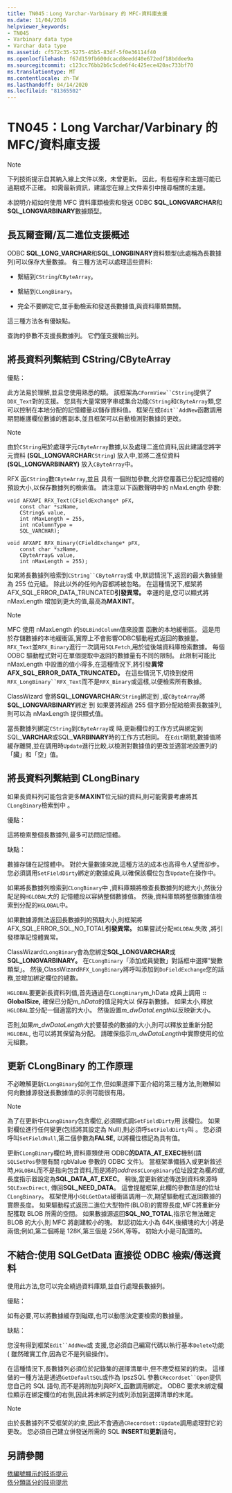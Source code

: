 ```yaml
---
title: TN045：Long Varchar-Varbinary 的 MFC-資料庫支援
ms.date: 11/04/2016
helpviewer_keywords:
- TN045
- Varbinary data type
- Varchar data type
ms.assetid: cf572c35-5275-45b5-83df-5f0e36114f40
ms.openlocfilehash: f67d159fb600dcacd8eedd40e672edf18bddee9a
ms.sourcegitcommit: c123cc76bb2b6c5cde6f4c425ece420ac733bf70
ms.translationtype: MT
ms.contentlocale: zh-TW
ms.lasthandoff: 04/14/2020
ms.locfileid: "81365502"
---
```

# <a name="tn045-mfcdatabase-support-for-long-varcharvarbinary"></a>TN045：Long Varchar/Varbinary 的 MFC/資料庫支援

> [!NOTE]
> 下列技術提示自其納入線上文件以來，未曾更新。 因此，有些程序和主題可能已過期或不正確。 如需最新資訊，建議您在線上文件索引中搜尋相關的主題。

本說明介紹如何使用 MFC 資料庫類檢索和發送 ODBC **SQL_LONGVARCHAR**和**SQL_LONGVARBINARY**數據類型。

## <a name="overview-of-long-varcharvarbinary-support"></a>長瓦爾查爾/瓦二進位支援概述

ODBC **SQL_LONG_VARCHAR**和**SQL_LONGBINARY**資料類型(此處稱為長數據列)可以保存大量數據。 有三種方法可以處理這些資料:

- 繫結到`CString`/`CByteArray`。

- 繫結到`CLongBinary`。

- 完全不要綁定它,並手動檢索和發送長數據值,與資料庫類無關。

這三種方法各有優缺點。

查詢的參數不支援長數據列。 它們僅支援輸出列。

## <a name="binding-a-long-data-column-to-a-cstringcbytearray"></a>將長資料列繫結到 CString/CByteArray

優點：

此方法易於理解,並且您使用熟悉的類。 該框架為`CFormView``CString`提供了`DDX_Text`對的支援。 您具有大量常規字串或集合功能`CString`和`CByteArray`類,您可以控制在本地分配的記憶體量以儲存資料值。 框架在或`Edit``AddNew`函數調用期間維護欄位數據的舊副本,並且框架可以自動檢測對數據的更改。

> [!NOTE]
> 由於`CString`用於處理字元`CByteArray`數據,以及處理二進位資料,因此建議您將字元資料 **(SQL_LONGVARCHAR**`CString`) 放入中,並將二進位資料 **(SQL_LONGVARBINARY)** 放入`CByteArray`中。

RFX 函`CString`數`CByteArray`,並且 具有一個附加參數,允許您覆蓋已分配記憶體的預設大小,以保存數據列的檢索值。 請注意以下函數聲明中的 nMaxLength 參數:

```
void AFXAPI RFX_Text(CFieldExchange* pFX,
    const char *szName,
    CString& value,
    int nMaxLength = 255,
    int nColumnType =
    SQL_VARCHAR);

void AFXAPI RFX_Binary(CFieldExchange* pFX,
    const char *szName,
    CByteArray& value,
    int nMaxLength = 255);
```

如果將長數據列檢索到`CString``CByteArray`或 中,默認情況下,返回的最大數據量為 255 位元組。 除此以外的任何內容都將被忽略。 在這種情況下,框架將AFX_SQL_ERROR_DATA_TRUNCATED**引發異常。** 幸運的是,您可以顯式將 nMaxLength 增加到更大的值,最高為**MAXINT**。

> [!NOTE]
> MFC 使用 nMaxLength 的`SQLBindColumn`值來設置 函數的本地緩衝區。 這是用於存儲數據的本地緩衝區,實際上不會影響ODBC驅動程式返回的數據量。 `RFX_Text`並`RFX_Binary`進行一次調用`SQLFetch`,用於從後端資料庫檢索數據。 每個 ODBC 驅動程式對可在單個提取中返回的數據量有不同的限制。 此限制可能比 nMaxLength 中設置的值小得多,在這種情況下,將引發**異常AFX_SQL_ERROR_DATA_TRUNCATED。** 在這些情況下,切換到使用`RFX_LongBinary``RFX_Text`而不是`RFX_Binary`或這樣,以便檢索所有數據。

ClassWizard 會將**SQL_LONGVARCHAR**`CString`綁定到 ,或`CByteArray`將**SQL_LONGVARBINARY**綁定 到 如果要將超過 255 個字節分配給檢索長數據列,則可以為 nMaxLength 提供顯式值。

當長數據列綁定`CString`到`CByteArray`或 時,更新欄位的工作方式與綁定到SQL_**VARCHAR**或SQL_**VARBINARY**時的工作方式相同。 在`Edit`期間,數據值將緩存離開,並在調用時`Update`進行比較,以檢測對數據值的更改並適當地設置列的「臟」和「空」值。

## <a name="binding-a-long-data-column-to-a-clongbinary"></a>將長資料列繫結到 CLongBinary

如果長資料列可能包含更多**MAXINT**位元組的資料,則可能需要考慮將其`CLongBinary`檢索到中 。

優點：

這將檢索整個長數據列,最多可訪問記憶體。

缺點：

數據存儲在記憶體中。 對於大量數據來說,這種方法的成本也高得令人望而卻步。 您必須調用`SetFieldDirty`綁定的數據成員,以確保該欄位包含`Update`在操作中。

如果將長數據列檢索到`CLongBinary`中 ,資料庫類將檢查長數據列的總大小,然後分配足夠`HGLOBAL`大的 記憶體段以容納整個數據值。 然後,資料庫類將整個數據值檢索到分配的`HGLOBAL`中。

如果數據源無法返回長數據列的預期大小,則框架將AFX_SQL_ERROR_SQL_NO_TOTAL**引發異常。** 如果嘗試分配`HGLOBAL`失敗 ,將引發標準記憶體異常。

ClassWizard`CLongBinary`會為您綁定**SQL_LONGVARCHAR**或**SQL_LONGVARBINARY。** 在`CLongBinary`「添加成員變數」對話框中選擇"變數類型」。 然後,ClassWizard`RFX_LongBinary`將呼叫添加到`DoFieldExchange`您的話務,並增加綁定欄位的總數。

`HGLOBAL`要更新長資料列值,首先通過在`CLongBinary`m_hData 成員上調用 **:: GlobalSize,** 確保已分配*m_hData*的值足夠大以 保存新數據。 如果太小,釋放`HGLOBAL`並分配一個適當的大小。 然後設置*m_dwDataLength*以反映新大小。

否則,如果*m_dwDataLength*大於要替換的數據的大小,則可以釋放並重新分配`HGLOBAL`, 也可以將其保留為分配。 請確保指示*m_dwDataLength*中實際使用的位元組數。

## <a name="how-updating-a-clongbinary-works"></a>更新 CLongBinary 的工作原理

不必瞭解更新`CLongBinary`如何工作,但如果選擇下面介紹的第三種方法,則瞭解如何向數據源發送長數據值的示例可能很有用。

> [!NOTE]
> 為了在更新中`CLongBinary`包含欄位,必須顯式調`SetFieldDirty`用 該欄位。 如果對欄位進行任何變更(包括將其設定為 Null),則必須呼`SetFieldDirty`叫 。 您必須呼叫`SetFieldNull`,第二個參數為**FALSE,** 以將欄位標記為具有值。

更新`CLongBinary`欄位時,資料庫類使用 ODBC**的DATA_AT_EXEC**機制(請`SQLSetPos`參閱有關 rgbValue 參數的 ODBC 文件)。 當框架準備插入或更新敘述時,`HGLOBAL`而不是指向包含資料,而是將的*address*`CLongBinary`位址設定為欄*的值*,長度指示器設定為**SQL_DATA_AT_EXEC**。 稍後,當更新敘述傳送到資料來源時`SQLExecDirect`, 傳回**SQL_NEED_DATA**。 這會提醒框架,此欄的參數值是的位址`CLongBinary`。 框架使用小`SQLGetData`緩衝區調用一次,期望驅動程式返回數據的實際長度。 如果驅動程式返回二進位大型物件(BLOB)的實際長度,MFC將重新分配獲取 BLOB 所需的空間。 如果數據源返回**SQL_NO_TOTAL**,指示它無法確定 BLOB 的大小,則 MFC 將創建較小的塊。 默認初始大小為 64K,後續塊的大小將是兩倍;例如,第二個將是 128K,第三個是 256K,等等。 初始大小是可配置的。

## <a name="not-binding-retrievingsending-data-directly-from-odbc-with-sqlgetdata"></a>不結合:使用 SQLGetData 直接從 ODBC 檢索/傳送資料

使用此方法,您可以完全繞過資料庫類,並自行處理長數據列。

優點：

如有必要,可以將數據緩存到磁碟,也可以動態決定要檢索的數據量。

缺點：

您沒有得到框架`Edit``AddNew`或 支援,您必須自己編寫代碼以執行基本`Delete`功能( 雖然確實工作,因為它不是列級操作)。

在這種情況下,長數據列必須位於記錄集的選擇清單中,但不應受框架的約束。 這樣做的一種方法是通過`GetDefaultSQL`或作為 lpszSQL 參數`CRecordset``Open`提供您自己的 SQL 語句,而不是將附加列與RFX_函數調用綁定。 ODBC 要求未綁定欄位顯示在綁定欄位的右側,因此將未綁定列或列添加到選擇清單的末尾。

> [!NOTE]
> 由於長數據列不受框架的約束,因此不會通過`CRecordset::Update`調用處理對它的更改。 您必須自己建立併發送所需的 SQL **INSERT**和**更新**語句。

## <a name="see-also"></a>另請參閱

[依編號顯示的技術提示](../mfc/technical-notes-by-number.md)<br/>
[依分類區分的技術提示](../mfc/technical-notes-by-category.md)

